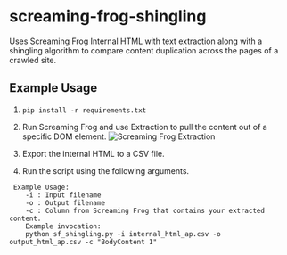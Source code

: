 # screaming-frog-shingling
Uses Screaming Frog Internal HTML with text extraction along with a shingling algorithm to compare content duplication across the pages of a crawled site. 

## Example Usage

1. `pip install -r requirements.txt`

1. Run Screaming Frog and use Extraction to pull the content out of a specific DOM element.
![Screaming Frog Extraction](https://raw.githubusercontent.com/jroakes/screaming-frog-shingling/master/sf_extraction.png "Screaming Frog Extraction Example")

1. Export the internal HTML to a CSV file.

1. Run the script using the following arguments.

```
 Example Usage:
    -i : Input filename
    -o : Output filename
    -c : Column from Screaming Frog that contains your extracted content.
    Example invocation:
    python sf_shingling.py -i internal_html_ap.csv -o output_html_ap.csv -c "BodyContent 1"
```

